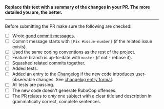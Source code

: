 **Replace this text with a summary of the changes in your PR.
The more detailed you are, the better.**

-----------------

Before submitting the PR make sure the following are checked:

* [ ] Wrote [good commit messages][1].
* [ ] Commit message starts with `[Fix #issue-number]` (if the related issue exists).
* [ ] Used the same coding conventions as the rest of the project.
* [ ] Feature branch is up-to-date with `master` (if not - rebase it).
* [ ] Squashed related commits together.
* [ ] Added tests.
* [ ] Added an entry to the [Changelog](../blob/master/CHANGELOG.md) if the new code introduces user-observable changes. See [changelog entry format](../blob/master/CONTRIBUTING.md#changelog-entry-format).
* [ ] All tests are passing.
* [ ] The new code doesn't generate RuboCop offenses.
* [ ] The PR relates to *only* one subject with a clear title
  and description in grammatically correct, complete sentences.

[1]: http://tbaggery.com/2008/04/19/a-note-about-git-commit-messages.html
